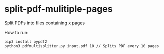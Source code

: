# split-pdf-mulitiple-pages
Split PDFs into files containing x pages

How to run:

```
pip3 install pypdf2
python3 pdfmultisplitter.py input.pdf 10 // Splits PDF every 10 pages
```
